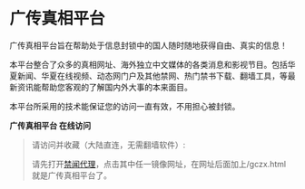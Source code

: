 # 广传真相平台

广传真相平台旨在帮助处于信息封锁中的国人随时随地获得自由、真实的信息！

本平台整合了众多的真相网址、海外独立中文媒体的各类消息和影视节目。包括华夏新闻、华夏在线视频、动态网门户及其他禁网、热门禁书下载、翻墙工具，等最新资讯能帮助您客观的了解国内外大事的本来面目。

本平台所采用的技术能保证您的访问一直有效，不用担心被封锁。

**广传真相平台 在线访问**
<blockquote>
请访问并收藏（大陆直连，无需翻墙软件）:

请先打开<a href="https://github.com/bannedbook/fanqiang/wiki/jwproxy" target="_blank">禁闻代理</a>，点击其中任一镜像网址，在网址后面加上/gczx.html 就是广传真相平台了。
</blockquote>

